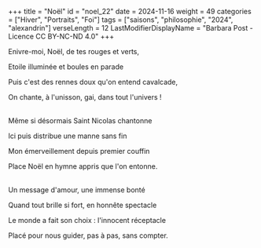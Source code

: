 +++
title = "Noël"
id = "noel_22"
date = 2024-11-16
weight = 49
categories = ["Hiver", "Portraits", "Foi"]
tags = ["saisons", "philosophie", "2024", "alexandrin"]
verseLength = 12
LastModifierDisplayName = "Barbara Post - Licence CC BY-NC-ND 4.0"
+++

Enivre-moi, Noël, de tes rouges et verts,

Etoile illuminée et boules en parade

Puis c'est des rennes doux qu'on entend cavalcade,

On chante, à l'unisson, gai, dans tout l'univers !

 \
Même si désormais Saint Nicolas chantonne

Ici puis distribue une manne sans fin

Mon émerveillement depuis premier couffin

Place Noël en hymne appris que l'on entonne.

 \
Un message d'amour, une immense bonté

Quand tout brille si fort, en honnête spectacle

Le monde a fait son choix : l'innocent réceptacle

Placé pour nous guider, pas à pas, sans compter.

